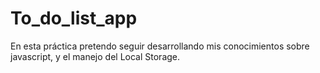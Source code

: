 # To_do_list_app
En esta práctica pretendo seguir desarrollando mis conocimientos sobre javascript, y el manejo del Local Storage.
